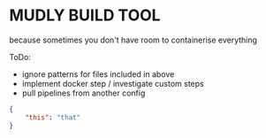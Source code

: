 # MUDLY BUILD TOOL

because sometimes you don't have room to containerise everything

ToDo:
 - ignore patterns for files included in above
 - implement docker step / investigate custom steps
 - pull pipelines from another config

 ```json
 {
     "this": "that"
 }
 ```